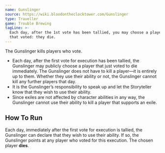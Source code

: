 ```yaml
---
name: Gunslinger
source: https://wiki.bloodontheclocktower.com/Gunslinger
type: Traveller
game: Trouble Brewing
tagLine: >-
  Each day, after the 1st vote has been tallied, you may choose a player
  that voted: they die.
---
```


The Gunslinger kills players who vote.

- Each day, after the first vote for execution has been tallied, the
  Gunslinger may publicly choose a player that just voted to die
  immediately. The Gunslinger does not have to kill a player—it is
  entirely up to them. Whether they use their ability or not, the
  Gunslinger cannot kill any further players that day.
- It is the Gunslinger’s responsibility to speak up and let the
  Storyteller know that they wish to use their ability.
- Since exiles are not affected by character abilities in any way, the
  Gunslinger cannot use their ability to kill a player that supports an
  exile.

## How To Run

Each day, immediately after the first vote for execution is tallied, the
Gunslinger can declare that they wish to use their ability. If so, the
Gunslinger points at any player who voted for this execution. The chosen
player **dies**.
